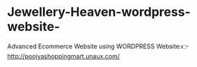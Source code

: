 # Jewellery-Heaven-wordpress-website-
Advanced Ecommerce Website using WORDPRESS
Website:👉http://poojyashoppingmart.unaux.com/

